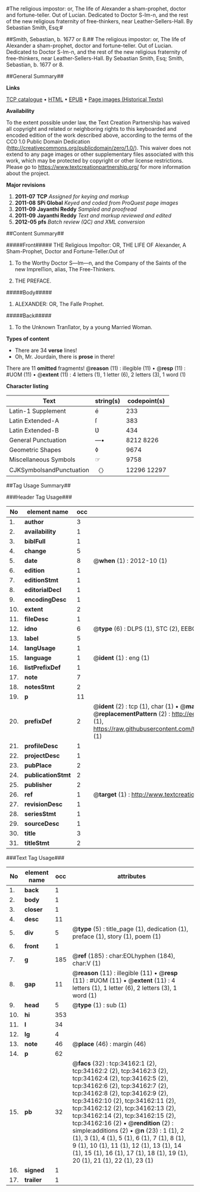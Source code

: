 #The religious impostor: or, The life of Alexander a sham-prophet, doctor and fortune-teller. Out of Lucian. Dedicated to Doctor S-lm-n, and the rest of the new religious fraternity of free-thinkers, near Leather-Sellers-Hall. By Sebastian Smith, Esq;#

##Smith, Sebastian, b. 1677 or 8.##
The religious impostor: or, The life of Alexander a sham-prophet, doctor and fortune-teller. Out of Lucian. Dedicated to Doctor S-lm-n, and the rest of the new religious fraternity of free-thinkers, near Leather-Sellers-Hall. By Sebastian Smith, Esq;
Smith, Sebastian, b. 1677 or 8.

##General Summary##

**Links**

[TCP catalogue](http://www.ota.ox.ac.uk/tcp/)  • 
[HTML](http://tei.it.ox.ac.uk/tcp/Texts-HTML/free/A60/A60553.html)  • 
[EPUB](http://tei.it.ox.ac.uk/tcp/Texts-EPUB/free/A60/A60553.epub) • 
[Page images (Historical Texts)](https://historicaltexts.jisc.ac.uk/eebo-99829719e)

**Availability**

To the extent possible under law, the Text Creation Partnership has waived all copyright and related or neighboring rights to this keyboarded and encoded edition of the work described above, according to the terms of the CC0 1.0 Public Domain Dedication (http://creativecommons.org/publicdomain/zero/1.0/). This waiver does not extend to any page images or other supplementary files associated with this work, which may be protected by copyright or other license restrictions. Please go to https://www.textcreationpartnership.org/ for more information about the project.

**Major revisions**

1. __2011-07__ __TCP__ *Assigned for keying and markup*
1. __2011-08__ __SPi Global__ *Keyed and coded from ProQuest page images*
1. __2011-09__ __Jayanthi Reddy__ *Sampled and proofread*
1. __2011-09__ __Jayanthi Reddy__ *Text and markup reviewed and edited*
1. __2012-05__ __pfs__ *Batch review (QC) and XML conversion*

##Content Summary##

#####Front#####
THE Religious Impoſtor: OR, THE LIFE OF Alexander, A Sham-Prophet, Doctor and Fortune-Teller.Out of 
1. To the Worthy Doctor S—lm—n, and the Company of the Saints of the new Impreſſion, alias, The Free-Thinkers.

1. THE PREFACE.

#####Body#####

1. ALEXANDER: OR, The Falſe Prophet.

#####Back#####

1. To the Unknown Tranſlator, by a young Married Woman.

**Types of content**

  * There are 34 **verse** lines!
  * Oh, Mr. Jourdain, there is **prose** in there!

There are 11 **omitted** fragments! 
 @__reason__ (11) : illegible (11)  •  @__resp__ (11) : #UOM (11)  •  @__extent__ (11) : 4 letters (1), 1 letter (6), 2 letters (3), 1 word (1)

**Character listing**


|Text|string(s)|codepoint(s)|
|---|---|---|
|Latin-1 Supplement|é|233|
|Latin Extended-A|ſ|383|
|Latin Extended-B|Ʋ|434|
|General Punctuation|—•|8212 8226|
|Geometric Shapes|◊|9674|
|Miscellaneous Symbols|☞|9758|
|CJKSymbolsandPunctuation|〈〉|12296 12297|

##Tag Usage Summary##

###Header Tag Usage###

|No|element name|occ|attributes|
|---|---|---|---|
|1.|__author__|3||
|2.|__availability__|1||
|3.|__biblFull__|1||
|4.|__change__|5||
|5.|__date__|8| @__when__ (1) : 2012-10 (1)|
|6.|__edition__|1||
|7.|__editionStmt__|1||
|8.|__editorialDecl__|1||
|9.|__encodingDesc__|1||
|10.|__extent__|2||
|11.|__fileDesc__|1||
|12.|__idno__|6| @__type__ (6) : DLPS (1), STC (2), EEBO-CITATION (1), PROQUEST (1), VID (1)|
|13.|__label__|5||
|14.|__langUsage__|1||
|15.|__language__|1| @__ident__ (1) : eng (1)|
|16.|__listPrefixDef__|1||
|17.|__note__|7||
|18.|__notesStmt__|2||
|19.|__p__|11||
|20.|__prefixDef__|2| @__ident__ (2) : tcp (1), char (1)  •  @__matchPattern__ (2) : ([0-9\-]+):([0-9IVX]+) (1), (.+) (1)  •  @__replacementPattern__ (2) : http://eebo.chadwyck.com/downloadtiff?vid=$1&page=$2 (1), https://raw.githubusercontent.com/textcreationpartnership/Texts/master/tcpchars.xml#$1 (1)|
|21.|__profileDesc__|1||
|22.|__projectDesc__|1||
|23.|__pubPlace__|2||
|24.|__publicationStmt__|2||
|25.|__publisher__|2||
|26.|__ref__|1| @__target__ (1) : http://www.textcreationpartnership.org/docs/. (1)|
|27.|__revisionDesc__|1||
|28.|__seriesStmt__|1||
|29.|__sourceDesc__|1||
|30.|__title__|3||
|31.|__titleStmt__|2||


###Text Tag Usage###

|No|element name|occ|attributes|
|---|---|---|---|
|1.|__back__|1||
|2.|__body__|1||
|3.|__closer__|1||
|4.|__desc__|11||
|5.|__div__|5| @__type__ (5) : title_page (1), dedication (1), preface (1), story (1), poem (1)|
|6.|__front__|1||
|7.|__g__|185| @__ref__ (185) : char:EOLhyphen (184), char:V (1)|
|8.|__gap__|11| @__reason__ (11) : illegible (11)  •  @__resp__ (11) : #UOM (11)  •  @__extent__ (11) : 4 letters (1), 1 letter (6), 2 letters (3), 1 word (1)|
|9.|__head__|5| @__type__ (1) : sub (1)|
|10.|__hi__|353||
|11.|__l__|34||
|12.|__lg__|4||
|13.|__note__|46| @__place__ (46) : margin (46)|
|14.|__p__|62||
|15.|__pb__|32| @__facs__ (32) : tcp:34162:1 (2), tcp:34162:2 (2), tcp:34162:3 (2), tcp:34162:4 (2), tcp:34162:5 (2), tcp:34162:6 (2), tcp:34162:7 (2), tcp:34162:8 (2), tcp:34162:9 (2), tcp:34162:10 (2), tcp:34162:11 (2), tcp:34162:12 (2), tcp:34162:13 (2), tcp:34162:14 (2), tcp:34162:15 (2), tcp:34162:16 (2)  •  @__rendition__ (2) : simple:additions (2)  •  @__n__ (23) : 1 (1), 2 (1), 3 (1), 4 (1), 5 (1), 6 (1), 7 (1), 8 (1), 9 (1), 10 (1), 11 (1), 12 (1), 13 (1), 14 (1), 15 (1), 16 (1), 17 (1), 18 (1), 19 (1), 20 (1), 21 (1), 22 (1), 23 (1)|
|16.|__signed__|1||
|17.|__trailer__|1||
